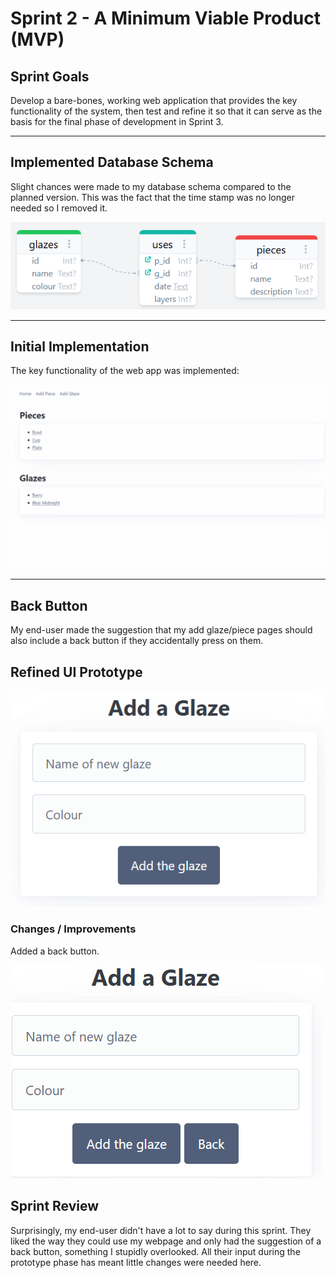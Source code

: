 # Sprint 2 - A Minimum Viable Product (MVP)


## Sprint Goals

Develop a bare-bones, working web application that provides the key functionality of the system, then test and refine it so that it can serve as the basis for the final phase of development in Sprint 3.


---

## Implemented Database Schema

Slight chances were made to my database schema compared to the planned version. This was the fact that the time stamp was no longer needed so I removed it. 

![Picture of the actual database](screenshots/dbschema.png)


---

## Initial Implementation

The key functionality of the web app was implemented:

![Bare bones version of the webpage](screenshots/basic-run-throughv2.gif)


---

## Back Button

My end-user made the suggestion that my add glaze/piece pages should also include a back button if they accidentally press on them. 

## Refined UI Prototype

![No Back Button](screenshots/noBackButton.png)

### Changes / Improvements

Added a back button.

![With Back Button](screenshots/withBackButton.png)


## Sprint Review

Surprisingly, my end-user didn't have a lot to say during this sprint. They liked the way they could use my webpage and only had the suggestion of a back button, something I stupidly overlooked. All their input during the prototype phase has meant little changes were needed here.
